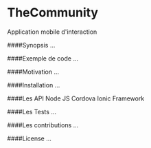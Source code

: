# TheCommunity
Application mobile d'interaction

####Synopsis
...

####Exemple de code
...


####Motivation
...


####Installation
...


####Les API
Node JS
Cordova
Ionic Framework


####Les Tests
...


####Les contributions
...


####License
...

